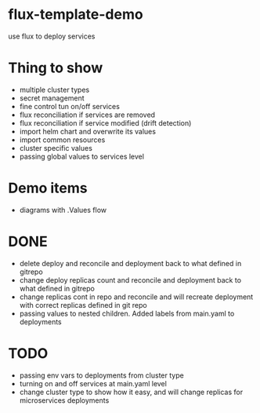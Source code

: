# flux-template-demo
use flux to deploy services


# Thing to show
- multiple cluster types
- secret management
- fine control tun on/off services
- flux reconciliation if services are removed
- flux reconciliation if service modified (drift detection)
- import helm chart and overwrite its values
- import common resources
- cluster specific values
- passing global values to services level

# Demo items
- diagrams with .Values flow

# DONE
- delete deploy and reconcile and deployment back to what defined in gitrepo
- change deploy replicas count and reconcile and deployment back to what defined in gitrepo
- change replicas cont in repo and reconcile and will recreate deployment with correct replicas defined in git repo
- passing values to nested children. Added labels from main.yaml to deployments

# TODO
- passing env vars to deployments from cluster type
- turning on and off services at main.yaml level
- change cluster type to show how it easy, and will change replicas for microservices deployments